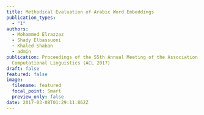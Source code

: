 ```yaml
---
title: Methodical Evaluation of Arabic Word Embeddings
publication_types:
  - "1"
authors:
  - Mohammed Elrazzaz
  - Shady Elbassuoni
  - Khaled Shaban
  - admin
publication: Proceedings of the 55th Annual Meeting of the Association for
  Computational Linguistics (ACL 2017)
draft: false
featured: false
image:
  filename: featured
  focal_point: Smart
  preview_only: false
date: 2017-03-08T01:29:11.862Z
---
```

